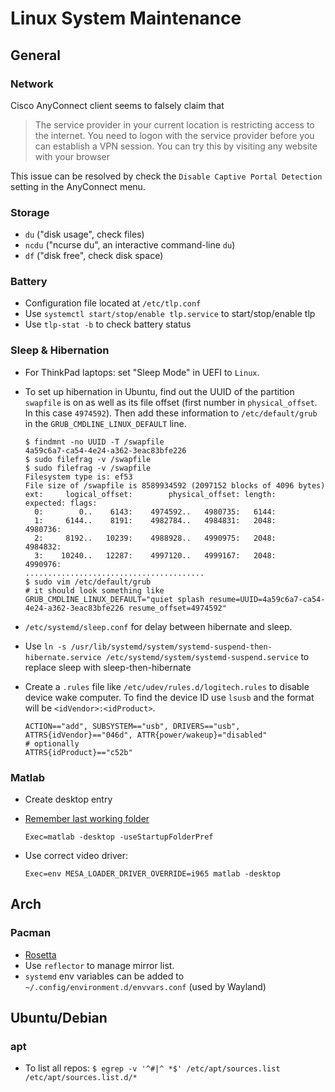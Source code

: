# Linux System Maintenance

## General

### Network

Cisco AnyConnect client seems to falsely claim that

> The service provider in your current location is restricting access to the internet. You need to logon with the service provider before you can establish a VPN session. You can try this by visiting any website with your browser

This issue can be resolved by check the `Disable Captive Portal Detection` setting in the AnyConnect menu.

### Storage

- `du` ("disk usage", check files)
- `ncdu` ("ncurse du", an interactive command-line `du`)
- `df` ("disk free", check disk space)

### Battery
- Configuration file located at `/etc/tlp.conf`
- Use `systemctl start/stop/enable tlp.service` to start/stop/enable tlp
- Use `tlp-stat -b` to check battery status

### Sleep & Hibernation

- For ThinkPad laptops: set "Sleep Mode" in UEFI to `Linux`.
- To set up hibernation in Ubuntu, find out the UUID of the partition `swapfile` is on as well as its file offset (first number in `physical_offset`. In this case `4974592`). Then add these information to `/etc/default/grub` in the `GRUB_CMDLINE_LINUX_DEFAULT` line.

      $ findmnt -no UUID -T /swapfile
      4a59c6a7-ca54-4e24-a362-3eac83bfe226
      $ sudo filefrag -v /swapfile
      $ sudo filefrag -v /swapfile
      Filesystem type is: ef53
      File size of /swapfile is 8589934592 (2097152 blocks of 4096 bytes)
      ext:     logical_offset:        physical_offset: length:   expected: flags:
        0:        0..    6143:    4974592..   4980735:   6144:            
        1:     6144..    8191:    4982784..   4984831:   2048:    4980736:
        2:     8192..   10239:    4988928..   4990975:   2048:    4984832:
        3:    10240..   12287:    4997120..   4999167:   2048:    4990976:
      ........................................
      $ sudo vim /etc/default/grub
      # it should look something like 
      GRUB_CMDLINE_LINUX_DEFAULT="quiet splash resume=UUID=4a59c6a7-ca54-4e24-a362-3eac83bfe226 resume_offset=4974592"

- `/etc/systemd/sleep.conf` for delay between hibernate and sleep.
- Use `ln -s /usr/lib/systemd/system/systemd-suspend-then-hibernate.service /etc/systemd/system/systemd-suspend.service` to replace sleep with sleep-then-hibernate
- Create a `.rules` file like `/etc/udev/rules.d/logitech.rules` to disable device wake computer. To find the device ID use `lsusb` and the format will be `<idVendor>:<idProduct>`.

      ACTION=="add", SUBSYSTEM=="usb", DRIVERS=="usb", ATTRS{idVendor}=="046d", ATTR{power/wakeup}="disabled"
      # optionally
      ATTRS{idProduct}=="c52b"


### Matlab
- Create desktop entry

- [Remember last working folder](https://www.mathworks.com/matlabcentral/answers/336249-initial-working-folder-not-working#answer_326563)
  ```
  Exec=matlab -desktop -useStartupFolderPref

- Use correct video driver:
  ```
  Exec=env MESA_LOADER_DRIVER_OVERRIDE=i965 matlab -desktop
  ```

  

## Arch

### Pacman

- [Rosetta](https://wiki.archlinux.org/title/Pacman/Rosetta)
- Use `reflector` to manage mirror list.
- `systemd` env variables can be added to `~/.config/environment.d/envvars.conf` (used by Wayland)

## Ubuntu/Debian

### apt

- To list all repos: `$ egrep -v '^#|^ *$' /etc/apt/sources.list /etc/apt/sources.list.d/*`
